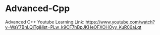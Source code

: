 # Advanced-Cpp
Advanced C++ Youtube Learning
Link: 
  https://www.youtube.com/watch?v=WaY7BnLQiTg&list=PLw_k9CF7hBpJKHeOFXOHOyy_KuR06aLqt
 
